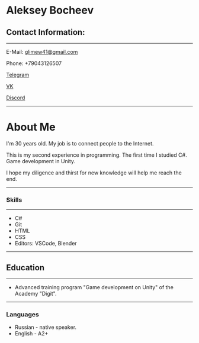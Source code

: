 # **Aleksey Bocheev**

## **Contact Information:**
***

E-Mail: glimew41@gmail.com

Phone: +79043126507

[Telegram](https://t.me/a_bocheev)

[VK](https://vk.com/abocheev)

[Discord](@A1eksBo)
***
**About Me**
===

I'm 30 years old. My job is to connect people to the Internet. 

This is my second experience in programming. The first time I studied C#. Game development in Unity. 

I hope my diligence and thirst for new knowledge will help me reach the end.

---
### **Skills**
---
* C#
* Git
* HTML
* CSS
* Editors: VSCode, Blender
____
## **Education**
***

* Advanced training program "Game development on Unity" of the Academy "Digit".
----
### **Languages**
* Russian - native speaker.
* English - A2+
